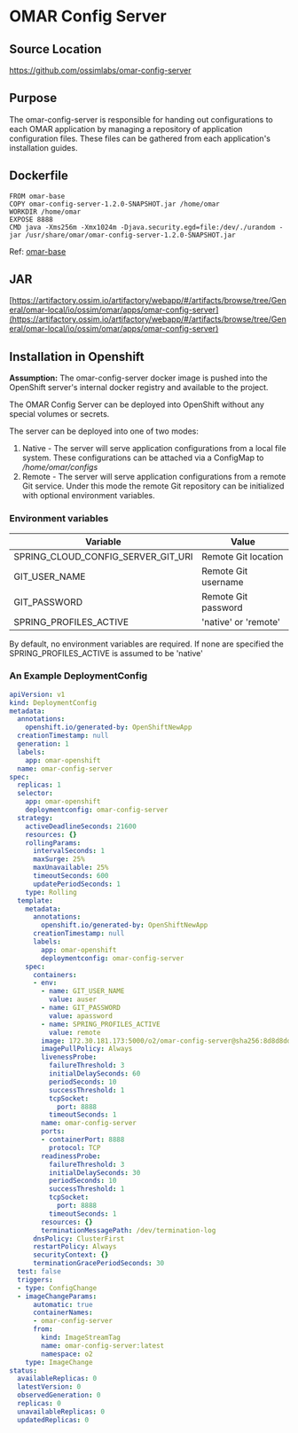 # OMAR Config Server

## Source Location
https://github.com/ossimlabs/omar-config-server

## Purpose

The omar-config-server is responsible for handing out configurations to each OMAR application by managing a repository of application configuration files. These files can be gathered from each application's installation guides.

## Dockerfile
```
FROM omar-base
COPY omar-config-server-1.2.0-SNAPSHOT.jar /home/omar
WORKDIR /home/omar
EXPOSE 8888
CMD java -Xms256m -Xmx1024m -Djava.security.egd=file:/dev/./urandom -jar /usr/share/omar/omar-config-server-1.2.0-SNAPSHOT.jar
```
Ref: [omar-base](../../../omar-base/docs/install-guide/omar-base/)

## JAR
[https://artifactory.ossim.io/artifactory/webapp/#/artifacts/browse/tree/General/omar-local/io/ossim/omar/apps/omar-config-server](https://artifactory.ossim.io/artifactory/webapp/#/artifacts/browse/tree/General/omar-local/io/ossim/omar/apps/omar-config-server)

## Installation in Openshift

**Assumption:** The omar-config-server docker image is pushed into the OpenShift server's internal docker registry and available to the project.

The OMAR Config Server can be deployed into OpenShift without any special volumes or secrets.

The server can be deployed into one of two modes:

1. Native - The server will serve application configurations from a local file system. These configurations can be attached via a ConfigMap to */home/omar/configs*
2. Remote - The server will serve application configurations from a remote Git service. Under this mode the remote Git repository can be initialized with optional environment variables.

### Environment variables

|Variable|Value|
|------|------|
|SPRING_CLOUD_CONFIG_SERVER_GIT_URI|Remote Git location|
|GIT_USER_NAME|Remote Git username|
|GIT_PASSWORD|Remote Git password|
|SPRING_PROFILES_ACTIVE|'native' or 'remote'|

By default, no environment variables are required. If none are specified the SPRING_PROFILES_ACTIVE is assumed to be 'native'

### An Example DeploymentConfig

```yaml
apiVersion: v1
kind: DeploymentConfig
metadata:
  annotations:
    openshift.io/generated-by: OpenShiftNewApp
  creationTimestamp: null
  generation: 1
  labels:
    app: omar-openshift
  name: omar-config-server
spec:
  replicas: 1
  selector:
    app: omar-openshift
    deploymentconfig: omar-config-server
  strategy:
    activeDeadlineSeconds: 21600
    resources: {}
    rollingParams:
      intervalSeconds: 1
      maxSurge: 25%
      maxUnavailable: 25%
      timeoutSeconds: 600
      updatePeriodSeconds: 1
    type: Rolling
  template:
    metadata:
      annotations:
        openshift.io/generated-by: OpenShiftNewApp
      creationTimestamp: null
      labels:
        app: omar-openshift
        deploymentconfig: omar-config-server
    spec:
      containers:
      - env:
        - name: GIT_USER_NAME
          value: auser
        - name: GIT_PASSWORD
          value: apassword
        - name: SPRING_PROFILES_ACTIVE
          value: remote
        image: 172.30.181.173:5000/o2/omar-config-server@sha256:8d8d8dd70494308cc46e6ccd4c62a6af0795251d204d34975dbe57c8df866b64
        imagePullPolicy: Always
        livenessProbe:
          failureThreshold: 3
          initialDelaySeconds: 60
          periodSeconds: 10
          successThreshold: 1
          tcpSocket:
            port: 8888
          timeoutSeconds: 1
        name: omar-config-server
        ports:
        - containerPort: 8888
          protocol: TCP
        readinessProbe:
          failureThreshold: 3
          initialDelaySeconds: 30
          periodSeconds: 10
          successThreshold: 1
          tcpSocket:
            port: 8888
          timeoutSeconds: 1
        resources: {}
        terminationMessagePath: /dev/termination-log
      dnsPolicy: ClusterFirst
      restartPolicy: Always
      securityContext: {}
      terminationGracePeriodSeconds: 30
  test: false
  triggers:
  - type: ConfigChange
  - imageChangeParams:
      automatic: true
      containerNames:
      - omar-config-server
      from:
        kind: ImageStreamTag
        name: omar-config-server:latest
        namespace: o2
    type: ImageChange
status:
  availableReplicas: 0
  latestVersion: 0
  observedGeneration: 0
  replicas: 0
  unavailableReplicas: 0
  updatedReplicas: 0
```
